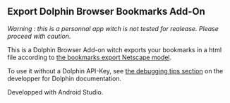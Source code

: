 Export Dolphin Browser Bookmarks Add-On
----------------------------------
*Warning : this is a personnal app witch is not tested for realease. Please proceed with caution.*

This is a Dolphin Browser Add-on witch exports your bookmarks in a html file according to 
[the bookmarks export Netscape model](http://msdn.microsoft.com/en-us/library/aa753582.aspx).

To use it without a Dolphin API-Key, see [the debugging tips section](http://dev.dolphin-browser.com/add-on-guide/api-keys/) on the developper for Dolphin documentation.

Developped with Android Studio.
